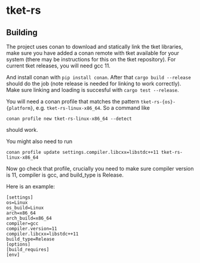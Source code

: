 # tket-rs

## Building

The project uses conan to download and statically link the tket libraries, make sure you
have added a conan remote with tket available for your system (there may be instructions for
this on the tket repository). For current tket releases, you will need gcc 11.

And install conan with `pip install conan`. 
After that `cargo build --release` should do the job (note release is needed for
linking to work correctly). Make sure linking and loading is succesful with
`cargo test --release`. 

You will need a conan profile that matches the pattern
`tket-rs-{os}-{platform}`, e.g. `tket-rs-linux-x86_64`. So a command like

```
conan profile new tket-rs-linux-x86_64 --detect
```


should work. 

You might also need to run 

```
conan profile update settings.compiler.libcxx=libstdc++11 tket-rs-linux-x86_64
```


Now go check that profile, crucially you need to make sure compiler version is
11, compiler is gcc, and build_type is Release.


Here is an example: 
```
[settings]
os=Linux
os_build=Linux
arch=x86_64
arch_build=x86_64
compiler=gcc
compiler.version=11
compiler.libcxx=libstdc++11
build_type=Release
[options]
[build_requires]
[env]
```